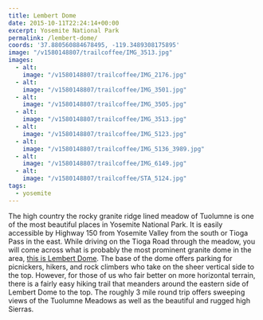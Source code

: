 ```yaml
---
title: Lembert Dome
date: 2015-10-11T22:24:14+00:00
excerpt: Yosemite National Park
permalink: /lembert-dome/
coords: '37.880560884678495, -119.3489308175895'
image: "/v1580148807/trailcoffee/IMG_3513.jpg"
images:
  - alt: 
    image: "/v1580148807/trailcoffee/IMG_2176.jpg"
  - alt: 
    image: "/v1580148807/trailcoffee/IMG_3501.jpg"
  - alt: 
    image: "/v1580148807/trailcoffee/IMG_3505.jpg"
  - alt: 
    image: "/v1580148807/trailcoffee/IMG_3513.jpg"
  - alt: 
    image: "/v1580148807/trailcoffee/IMG_5123.jpg"
  - alt: 
    image: "/v1580148807/trailcoffee/IMG_5136_3989.jpg"
  - alt: 
    image: "/v1580148807/trailcoffee/IMG_6149.jpg"
  - alt: 
    image: "/v1580148807/trailcoffee/STA_5124.jpg"
tags:
  - yosemite
---
```

The high country the rocky granite ridge lined meadow of Tuolumne is one of the most beautiful places in Yosemite National Park. It is easily accessible by Highway 150 from Yosemite Valley from the south or Tioga Pass in the east. While driving on the Tioga Road through the meadow, you will come across what is probably the most prominent granite dome in the area, <a href="http://www.nps.gov/yose/planyourvisit/tmhikes.htm">this is Lembert Dome</a>. The base of the dome offers parking for picnickers, hikers, and rock climbers who take on the sheer vertical side to the top. However, for those of us who fair better on more horizontal terrain, there is a fairly easy hiking trail that meanders around the eastern side of Lembert Dome to the top. The roughly 3 mile round trip offers sweeping views of the Tuolumne Meadows as well as the beautiful and rugged high Sierras.

